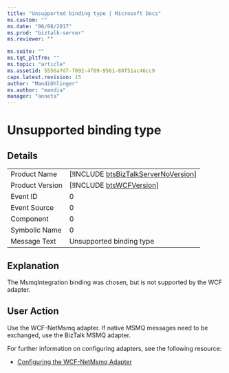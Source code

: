 ```yaml
---
title: "Unsupported binding type | Microsoft Docs"
ms.custom: ""
ms.date: "06/08/2017"
ms.prod: "biztalk-server"
ms.reviewer: ""

ms.suite: ""
ms.tgt_pltfrm: ""
ms.topic: "article"
ms.assetid: 5556a7d7-f092-4f69-9561-88f51ac46cc9
caps.latest.revision: 15
author: "MandiOhlinger"
ms.author: "mandia"
manager: "anneta"
---
```

# Unsupported binding type
## Details  
  
|                 |                                                                                     |
|-----------------|-------------------------------------------------------------------------------------|
|  Product Name   | [!INCLUDE [btsBizTalkServerNoVersion](../includes/btsbiztalkservernoversion-md.md)] |
| Product Version |             [!INCLUDE [btsWCFVersion](../includes/btswcfversion-md.md)]             |
|    Event ID     |                                          0                                          |
|  Event Source   |                                          0                                          |
|    Component    |                                          0                                          |
|  Symbolic Name  |                                          0                                          |
|  Message Text   |                              Unsupported binding type                               |
  
## Explanation  
 The MsmqIntegration binding was chosen, but is not supported by the WCF adapter.  
  
## User Action  
 Use the WCF-NetMsmq adapter. If native MSMQ messages need to be exchanged, use the BizTalk MSMQ adapter.  
  
 For further information on configuring adapters, see the following resource:  
  
-   [Configuring the WCF-NetMsmq Adapter](../core/configuring-the-wcf-netmsmq-adapter.md)